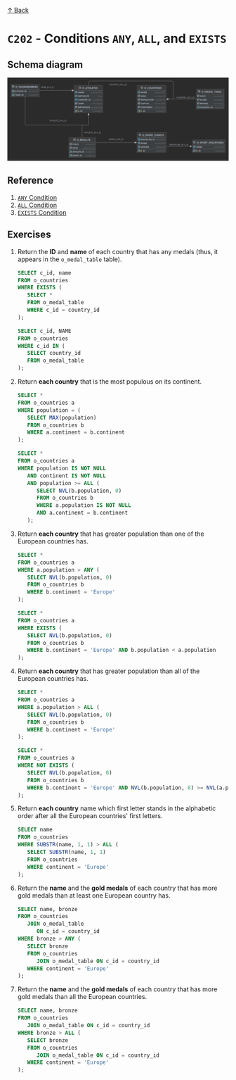 [↑ Back](./README.md)

# `C202` - Conditions `ANY`, `ALL`, and `EXISTS`

## Schema diagram

![Schema diagram](./img/olympics-schema.png)

## Reference

1. [`ANY` Condition](https://docs.oracle.com/en/database/oracle/oracle-database/21/sqlrf/ANY-Condition.html)
1. [`ALL` Condition](https://docs.oracle.com/en/database/oracle/oracle-database/21/sqlrf/ALL-Condition.html)
1. [`EXISTS` Condition](https://docs.oracle.com/en/database/oracle/oracle-database/21/sqlrf/EXISTS-Condition.html)

## Exercises

1. Return the **ID** and **name** of each country that has any medals (thus, it appears in the `o_medal_table` table).

   ```sql
   SELECT c_id, name
   FROM o_countries
   WHERE EXISTS (
      SELECT *
      FROM o_medal_table
      WHERE c_id = country_id
   );
   ```

   ```sql
   SELECT c_id, NAME
   FROM o_countries
   WHERE c_id IN (
      SELECT country_id
      FROM o_medal_table
   );
   ```

1. Return **each country** that is the most populous on its continent.

   ```sql
   SELECT *
   FROM o_countries a
   WHERE population = (
      SELECT MAX(population)
      FROM o_countries b
      WHERE a.continent = b.continent
   );
   ```
   
   ```sql
   SELECT *
   FROM o_countries a
   WHERE population IS NOT NULL
      AND continent IS NOT NULL
      AND population >= ALL (
         SELECT NVL(b.population, 0)
         FROM o_countries b
         WHERE a.population IS NOT NULL
         AND a.continent = b.continent
      );
   ```

1. Return **each country** that has greater population than one of the European countries has.

   ```sql
   SELECT *
   FROM o_countries a
   WHERE a.population > ANY (
      SELECT NVL(b.population, 0)
      FROM o_countries b
      WHERE b.continent = 'Europe'
   );
   ```

   ```sql
   SELECT *
   FROM o_countries a
   WHERE EXISTS (
      SELECT NVL(b.population, 0)
      FROM o_countries b
      WHERE b.continent = 'Europe' AND b.population < a.population
   );
   ```

1. Return **each country** that has greater population than all of the European countries has.
    
   ```sql
   SELECT *
   FROM o_countries a
   WHERE a.population > ALL (
      SELECT NVL(b.population, 0)
      FROM o_countries b
      WHERE b.continent = 'Europe'
   );
   ```

   ```sql
   SELECT *
   FROM o_countries a
   WHERE NOT EXISTS (
      SELECT NVL(b.population, 0)
      FROM o_countries b
      WHERE b.continent = 'Europe' AND NVL(b.population, 0) >= NVL(a.population, 0)
   );
   ```

1. Return **each country** name which first letter stands in the alphabetic order after all the European countries' first letters.

   ```sql
   SELECT name
   FROM o_countries
   WHERE SUBSTR(name, 1, 1) > ALL (
      SELECT SUBSTR(name, 1, 1)
      FROM o_countries
      WHERE continent = 'Europe'
   );
   ```

1. Return the **name** and the **gold medals** of each country that has more gold medals than at least one European country has.

   ```sql
   SELECT name, bronze
   FROM o_countries
      JOIN o_medal_table
         ON c_id = country_id
   WHERE bronze > ANY (
      SELECT bronze
      FROM o_countries
         JOIN o_medal_table ON c_id = country_id
      WHERE continent = 'Europe'
   );
   ```

1. Return the **name** and the **gold medals** of each country that has more gold medals than all the European countries.

   ```sql
   SELECT name, bronze
   FROM o_countries
      JOIN o_medal_table ON c_id = country_id
   WHERE bronze > ALL (
      SELECT bronze
      FROM o_countries
         JOIN o_medal_table ON c_id = country_id
      WHERE continent = 'Europe'
   );
   ```
